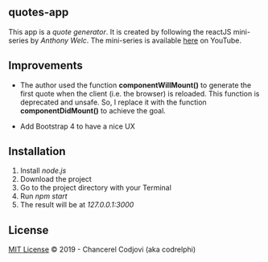 
## quotes-app

This app is a *quote generator*. It is created by following the reactJS mini-series by *Anthony Welc*. The mini-series is available [here](https://www.youtube.com/watch?v=CpYRr_t4AFc&list=PLHSUbP5y6J0VXXLj9fUZTc0oAvgcgoSsz) on YouTube.

## Improvements

+ The author used the function **componentWillMount()** to generate the first quote when the client (i.e. the browser) is reloaded. This function is deprecated and unsafe. So, I replace it with the function **componentDidMount()** to achieve the goal.

+ Add Bootstrap 4 to have a nice UX

## Installation

1. Install *node.js*
2. Download the project
3. Go to the project directory with your Terminal
4. Run *npm start*
5. The result will be at *127.0.0.1:3000*

## License
[MIT License](https://github.com/codrelphi/reactjsApps/blob/master/LICENSE) © 2019 -  Chancerel Codjovi (aka codrelphi)

